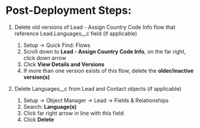 # Post-Deployment Steps:

1. Delete old versions of Lead - Assign Country Code Info flow that reference Lead.Languages__c field (if applicable)
    1. Setup -> Quick Find: Flows
    1. Scroll down to __Lead - Assign Country Code Info__, on the far right, click down arrow
    1. Click __View Details and Versions__
    1. If more than one version exists of this flow, delete the __older/inactive version(s)__

1. Delete Languages__c from Lead and Contact objects (if applicable)
    1. Setup -> Object Manager -> Lead -> Fields & Relationships
    1. Search: __Language(s)__
    1. Click far right arrow in line with this field
    1. Click __Delete__

